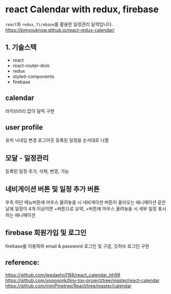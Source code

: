 # react Calendar with redux, firebase

`react`와 `redux`, `firebase`를 활용한 일정관리 달력입니다.
https://kimyouknow.github.io/react-redux-calendar/

## 1. 기술스택

- react
- react-router-dom
- redux
- styled-components
- firebase

## calendar

라이브러리 없이 달력 구현

## user profile

유저 닉네임 변경
로그아웃
등록된 일정을 순서대로 나열

## 모달 - 일정관리

등록된 일정 추가, 삭제, 변경, 가능

## 네비게이션 버튼 및 일정 추가 버튼

우측 하단 메뉴버튼에 마우스 올려놓을 시 네비게이션 버튼이 올라오는 애니매이션
같은 날에 일정이 4개 이상이면 +버튼으로 요약, +버튼에 마우스 올려놓을 시 세부 일정 표시하는 애니매이션

## firebase 회원가입 및 로그인

firebase를 이용하여 email & password 로그인 및 구글, 깃허브 로그인 구현

## reference:

https://github.com/leedaeho1188/react_calendar_hh99
https://github.com/yooooonk/tiny-toy-project/tree/master/react-calendar
https://github.com/miniPinetree/React/tree/master/calendar
